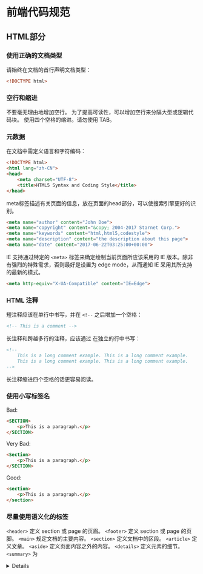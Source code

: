 # 前端代码规范

## HTML部分

### 使用正确的文档类型

请始终在文档的首行声明文档类型：
```html
<!DOCTYPE html>
```

### 空行和缩进

不要毫无理由地增加空行。
为了提高可读性，可以增加空行来分隔大型或逻辑代码块。
使用四个空格的缩进。请勿使用 TAB。

### 元数据

在文档中需定义语言和字符编码：

```html
<!DOCTYPE html>
<html lang="zh-CN">
<head>
    <meta charset="UTF-8">
    <title>HTML5 Syntax and Coding Style</title>
</head>
```

meta标签描述有关页面的信息，放在页面的head部分，可以使搜索引擎更好的识别。
```html
<meta name="author" content="John Doe">
<meta name="copyright" content="&copy; 2004-2017 Starnet Corp.">
<meta name="keywords" content="html,html5,codestyle">
<meta name="description" content="the description about this page">
<meta name="date" content="2017-06-22T03:25:00+00:00">
```
IE 支持通过特定的 `<meta>` 标签来确定绘制当前页面所应该采用的 IE 版本。除非有强烈的特殊需求，否则最好是设置为 edge mode，从而通知 IE 采用其所支持的最新的模式。
```html
<meta http-equiv="X-UA-Compatible" content="IE=Edge">
```

### HTML 注释

短注释应该在单行中书写，并在 `<!--` 之后增加一个空格：

```html
<!-- This is a comment -->
```

长注释和跨越多行的注释，应该通过 <!-- 和 --> 在独立的行中书写：

```html
<!--
    This is a long comment example. This is a long comment example.
    This is a long comment example. This is a long comment example.
-->
```

长注释缩进四个空格的话更容易阅读。

### 使用小写标签名

Bad:
```html
<SECTION>
    <p>This is a paragraph.</p>
</SECTION>
```

Very Bad:
```html
<Section>
    <p>This is a paragraph.</p>
</SECTION>
```

Good:
```html
<section>
    <p>This is a paragraph.</p>
</section>
```

### 尽量使用语义化的标签
`<header>`  定义 section 或 page 的页眉。
`<footer>`  定义 section 或 page 的页脚。
`<main>`    规定文档的主要内容。
`<section>` 定义文档中的区段。
`<article>` 定义文章。
`<aside>`   定义页面内容之外的内容。
`<details>` 定义元素的细节。
`<summary>` 为 <details> 元素定义可见的标题。
`<nav>` 定义导航链接。
`<progress>`    定义任何类型的任务的进度。
`<time>`    定义日期/时间。
`<wbr>` 定义可能的换行符（Word Break Opportunity）。

`div` 和 `span` 是两个典型的没有任何语义的标签，只有在没有对应的语义的标签的时候再使用。

### 自闭合标签
自闭合标签（self-closing）可以不关闭标签。例如`<br/>`、`<hr/>`、`<input/>`、`<img/>` ，可以写成`<br>`、`<hr>`、`<input>`、`<img>`。

### 不使用HTML 5废弃的标签
以下标签已经在HTML 5中标记为废弃，请不要使用。
`<acronym>` ：请使用`<abbr>`。
`<applet>`：请使用`<embed>` 或 `<object>`。
`<basefont>`：请使用样式表。
`<big>`：请使用样式表。
`<center>`：请使用样式表。
`<dir>`：请使用`<ul>`。
`<font>`：请使用样式。
`<frame>`：HTML 5不支持。
`<frameset>`：HTML 5不支持。
`<noframes>`：HTML 5不支持。
`<strike>`：请使用`<del>` 或 `<s>`。
`<tt>`：请使用样式。

### 使用小写属性名
Bad:
```html
<div CLASS="menu">
```

Good:
```html
<div class="menu">
```


### 属性值加双引号
Very bad:  
这个属性值无效，因为值中包含空格：
```html
<table class=table striped>
```

Bad:
```html
<table class=striped>
```

Good:
```
<table class="striped">
```


### 必需的属性
请始终对图像使用 `alt` 属性。当图像无法显示时该属性很重要。请始终定义图像尺寸。这样做会减少闪烁，因为浏览器会在图像加载之前为图像预留空间。

Bad:
```html
<img src="html5.gif">
```

Good:
```html
<img src="html5.gif" alt="HTML5" style="width:128px;height:128px">
```
`<a>`标签的title属性可作为说明信息，并且当鼠标hover时显示为提示信息。

Good:
```html
<a href="https://www.baidu.com/" title="百度搜索">百度一下</a>
```

### 空格和等号

等号两边的空格是合法的，但是精简空格更易阅读。

Bad:
```html
<link rel = "stylesheet" href = "styles.css">
```

Good:
```html
<link rel="stylesheet" href="styles.css">
```

### 合理使用id和类
同一个页面同一个id的元素只能有一个，不同的页面可以有多个。
同一个页面同一个类的元素可以有多个。
通常用类来定义样式，用id来为JavaScript提供快速选择的途径。

### 有确定值的属性
boolean类型的属性可以不写属性值。例如 `disabled="disabled"`、`readonly="readonly"`、`checked="checked"`、`selected="selected"`，可以写成`disabled`，`readonly`，`checked`，`selected`。

> 元素的布尔型属性如果有值，就是 true，如果没有值，就是 false。

其他类似属性还有：`autofocus`，`async`，`controls`，`autoplay`，`muted`，`loop`，`download`，`hidden`，`novalidate`，`required`。
下列属性当值为真值时也可以省略属性值。
`contenteditable="true"`
`autocomplete="on"`
`preload="auto"`
`spellcheck="true"`

### 命名
id、class命名应当尽可能短，并且意义明确（不要随意自创缩写）。单词全部使用小写，多个单词之间以连字符连接。（参考Bootstrap命名方式）
Good：btn、nav、msg、info、desc、menu、header、footer、sidebar、detail、logo、btn-small、btn-large
Bad：d、a1、b2、m10、mn、inf、des、btnA、hd、ft、btn1、delt、lg、btn-s、btn-l
不以表现来命名，而是根据内容语义来命名。比如：left, right, center, red, black这种以表现来命名，不允许出现；
Bad：btn-green、btn-red、btn-w100 (代表width:100px)、btn-w50 (代表width:50px)
Good：btn-success、btn-danger、btn-large、btn-small

### 嵌套
请注意正确的嵌套顺序。行内元素中尽量不嵌套块级元素。
Bad:
```html
<span>
    <div>nested div</div>
</span>
<a href="#">
    <div>nested div</div>
</a>
```
另外注意以下元素中也不能嵌套块级元素，只能嵌套行内元素。
标题标记的 `<h1>` ~ `<h6>` 、`<caption>` ，段落标记的 `<p>`。

`<h1>` ~ `<h6>` 、`<a>` 、 `<button>` 不能嵌套两层相同元素。同时 `<a>` 和 `<button>` 也不建议互相嵌套。
Bad:
```html
<a href="#">
    <a href="#">nested a</a>
</a>
<button>
    <button>nested button</button>
</button>
<h3>
    <h2>nested heading</h2>
</h3>
<a href="#">
    <button>nested button</button>
</a>
<button>
    <a href="#">nested a</a>
</button>
```

### 结构、表现、行为分离
使用外部样式和脚本，样式放在css文件里，脚本放在js文件里。
尽量不使用内联样式(`style="width:100px"`)和内部样式(`<style>div{width:100px;}</style>`)。
尽量不使用内联脚本(`onclick="onClick()"`)和内部脚本(`<script>alert('hello world');</script>`)。

在引入 CSS 和 JavaScript 文件时一般不需要指定 `type` 属性，因为 `text/css` 和 `text/javascript` 分别是它们的默认值。

### 样式表位置

外部和内部样式表定义在head结束标签前。

```html
<head>
    <meta charset="UTF-8">
    <title>FrontEnd Code Style</title>
    
    <link rel="stylesheet" href="styles.css">
    <style>
        body { margin: 0; }
    </style>
</head>
```

### 脚本位置

外部和内部脚本定义在body结束标签前。
```html
<body>
    <div class="wrapper">
        ...
    </div>
    
    <script src="jquery.js">
    <script>
        alert("hello html5");
    </script>
</body>
```

### 使用小写文件名

尽量使用小写文件名，不要使用中文文件名，多个单词之间以连字符-分隔。
如：
index.html
my-page.html
jquery-1.12.4.js
icon-search.png

### 文件扩展名

HTML 文件名应该使用扩展名 **.html**（而不是 .htm）。

CSS 文件应该使用扩展名 **.css**。

JavaScript 文件应该使用扩展名 **.js**。
